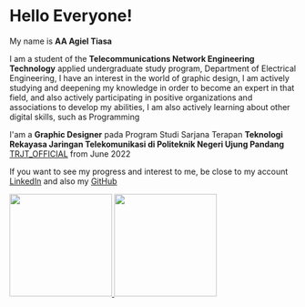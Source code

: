 # Hello Everyone!
My name is **AA Agiel Tiasa** 

I am a student of the **Telecommunications Network Engineering Technology** applied undergraduate study program, Department of Electrical Engineering, I have an interest in the world of graphic design, I am actively studying and deepening my knowledge in order to become an expert in that field, and also actively participating in positive organizations and associations to develop my abilities, I am also actively learning about other digital skills, such as Programming 

I'am a **Graphic Designer** pada Program Studi Sarjana Terapan **Teknologi Rekayasa Jaringan Telekomunikasi di Politeknik Negeri Ujung Pandang** [TRJT_OFFICIAL](https://www.instagram.com/trjt_official/) from June 2022

If you want to see my progress and interest to me, be close to my account [LinkedIn](https://www.linkedin.com/in/aa-agiel-tiasa-5596b228a/) and also my [GitHub](https://github.com/AAAgielTiasa)

<p align="left">
<a href="https://github.com/AAAgielTiasa)">
  <img height="180em" src="https://github-readme-stats-eight-theta.vercel.app/api?username=AAAgielTiasa&show_icons=true&theme=algolia&include_all_commits=true&count_private=true"/>
  <img height="180em" src="https://github-readme-stats-eight-theta.vercel.app/api/top-langs/?username=AAAgielTiasa&layout=compact&langs_count=8&theme=algolia"/>
</a>
</p>
